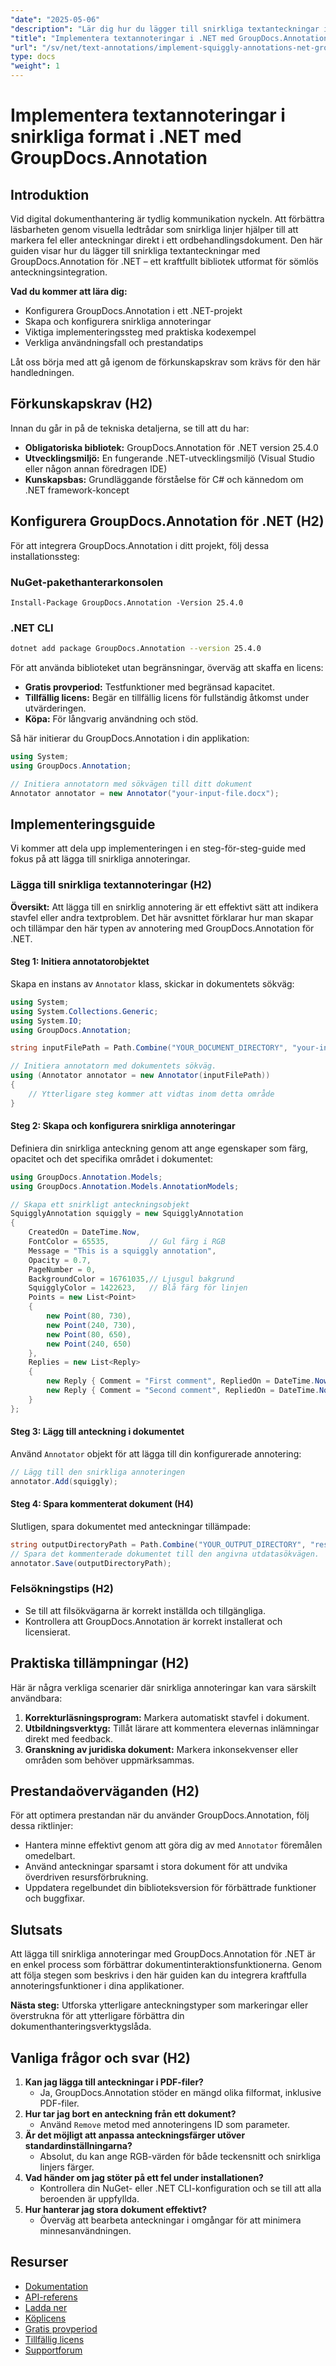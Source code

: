 ```yaml
---
"date": "2025-05-06"
"description": "Lär dig hur du lägger till snirkliga textanteckningar i dina .NET-applikationer med GroupDocs.Annotation för förbättrad dokumentläsbarhet och feedback."
"title": "Implementera textannoteringar i .NET med GroupDocs.Annotation"
"url": "/sv/net/text-annotations/implement-squiggly-annotations-net-groupdocs/"
type: docs
"weight": 1
---
```


# Implementera textannoteringar i snirkliga format i .NET med GroupDocs.Annotation

## Introduktion
Vid digital dokumenthantering är tydlig kommunikation nyckeln. Att förbättra läsbarheten genom visuella ledtrådar som snirkliga linjer hjälper till att markera fel eller anteckningar direkt i ett ordbehandlingsdokument. Den här guiden visar hur du lägger till snirkliga textanteckningar med GroupDocs.Annotation för .NET – ett kraftfullt bibliotek utformat för sömlös anteckningsintegration.

**Vad du kommer att lära dig:**
- Konfigurera GroupDocs.Annotation i ett .NET-projekt
- Skapa och konfigurera snirkliga annoteringar
- Viktiga implementeringssteg med praktiska kodexempel
- Verkliga användningsfall och prestandatips

Låt oss börja med att gå igenom de förkunskapskrav som krävs för den här handledningen.

## Förkunskapskrav (H2)
Innan du går in på de tekniska detaljerna, se till att du har:

- **Obligatoriska bibliotek:** GroupDocs.Annotation för .NET version 25.4.0
- **Utvecklingsmiljö:** En fungerande .NET-utvecklingsmiljö (Visual Studio eller någon annan föredragen IDE)
- **Kunskapsbas:** Grundläggande förståelse för C# och kännedom om .NET framework-koncept

## Konfigurera GroupDocs.Annotation för .NET (H2)
För att integrera GroupDocs.Annotation i ditt projekt, följ dessa installationssteg:

### NuGet-pakethanterarkonsolen
```
Install-Package GroupDocs.Annotation -Version 25.4.0
```

### .NET CLI
```bash
dotnet add package GroupDocs.Annotation --version 25.4.0
```

För att använda biblioteket utan begränsningar, överväg att skaffa en licens:
- **Gratis provperiod:** Testfunktioner med begränsad kapacitet.
- **Tillfällig licens:** Begär en tillfällig licens för fullständig åtkomst under utvärderingen.
- **Köpa:** För långvarig användning och stöd.

Så här initierar du GroupDocs.Annotation i din applikation:
```csharp
using System;
using GroupDocs.Annotation;

// Initiera annotatorn med sökvägen till ditt dokument
Annotator annotator = new Annotator("your-input-file.docx");
```

## Implementeringsguide
Vi kommer att dela upp implementeringen i en steg-för-steg-guide med fokus på att lägga till snirkliga annoteringar.

### Lägga till snirkliga textannoteringar (H2)
**Översikt:**
Att lägga till en snirklig annotering är ett effektivt sätt att indikera stavfel eller andra textproblem. Det här avsnittet förklarar hur man skapar och tillämpar den här typen av annotering med GroupDocs.Annotation för .NET.

#### Steg 1: Initiera annotatorobjektet 
Skapa en instans av `Annotator` klass, skickar in dokumentets sökväg:
```csharp
using System;
using System.Collections.Generic;
using System.IO;
using GroupDocs.Annotation;

string inputFilePath = Path.Combine("YOUR_DOCUMENT_DIRECTORY", "your-input-file.docx");

// Initiera annotatorn med dokumentets sökväg.
using (Annotator annotator = new Annotator(inputFilePath))
{
    // Ytterligare steg kommer att vidtas inom detta område
}
```

#### Steg 2: Skapa och konfigurera snirkliga annoteringar 
Definiera din snirkliga anteckning genom att ange egenskaper som färg, opacitet och det specifika området i dokumentet:
```csharp
using GroupDocs.Annotation.Models;
using GroupDocs.Annotation.Models.AnnotationModels;

// Skapa ett snirkligt anteckningsobjekt
SquigglyAnnotation squiggly = new SquigglyAnnotation
{
    CreatedOn = DateTime.Now,
    FontColor = 65535,         // Gul färg i RGB
    Message = "This is a squiggly annotation",
    Opacity = 0.7,
    PageNumber = 0,
    BackgroundColor = 16761035,// Ljusgul bakgrund
    SquigglyColor = 1422623,   // Blå färg för linjen
    Points = new List<Point>
    {
        new Point(80, 730),
        new Point(240, 730),
        new Point(80, 650),
        new Point(240, 650)
    },
    Replies = new List<Reply>
    {
        new Reply { Comment = "First comment", RepliedOn = DateTime.Now },
        new Reply { Comment = "Second comment", RepliedOn = DateTime.Now }
    }
};
```

#### Steg 3: Lägg till anteckning i dokumentet 
Använd `Annotator` objekt för att lägga till din konfigurerade annotering:
```csharp
// Lägg till den snirkliga annoteringen
annotator.Add(squiggly);
```

#### Steg 4: Spara kommenterat dokument (H4)
Slutligen, spara dokumentet med anteckningar tillämpade:
```csharp
string outputDirectoryPath = Path.Combine("YOUR_OUTPUT_DIRECTORY", "result" + Path.GetExtension(inputFilePath));
// Spara det kommenterade dokumentet till den angivna utdatasökvägen.
annotator.Save(outputDirectoryPath);
```

### Felsökningstips (H2)
- Se till att filsökvägarna är korrekt inställda och tillgängliga.
- Kontrollera att GroupDocs.Annotation är korrekt installerat och licensierat.

## Praktiska tillämpningar (H2)
Här är några verkliga scenarier där snirkliga annoteringar kan vara särskilt användbara:
1. **Korrekturläsningsprogram:** Markera automatiskt stavfel i dokument.
2. **Utbildningsverktyg:** Tillåt lärare att kommentera elevernas inlämningar direkt med feedback.
3. **Granskning av juridiska dokument:** Markera inkonsekvenser eller områden som behöver uppmärksammas.

## Prestandaöverväganden (H2)
För att optimera prestandan när du använder GroupDocs.Annotation, följ dessa riktlinjer:
- Hantera minne effektivt genom att göra dig av med `Annotator` föremålen omedelbart.
- Använd anteckningar sparsamt i stora dokument för att undvika överdriven resursförbrukning.
- Uppdatera regelbundet din biblioteksversion för förbättrade funktioner och buggfixar.

## Slutsats
Att lägga till snirkliga annoteringar med GroupDocs.Annotation för .NET är en enkel process som förbättrar dokumentinteraktionsfunktionerna. Genom att följa stegen som beskrivs i den här guiden kan du integrera kraftfulla annoteringsfunktioner i dina applikationer.

**Nästa steg:**
Utforska ytterligare anteckningstyper som markeringar eller överstrukna för att ytterligare förbättra din dokumenthanteringsverktygslåda.

## Vanliga frågor och svar (H2)
1. **Kan jag lägga till anteckningar i PDF-filer?**
   - Ja, GroupDocs.Annotation stöder en mängd olika filformat, inklusive PDF-filer.
2. **Hur tar jag bort en anteckning från ett dokument?**
   - Använd `Remove` metod med annoteringens ID som parameter.
3. **Är det möjligt att anpassa anteckningsfärger utöver standardinställningarna?**
   - Absolut, du kan ange RGB-värden för både teckensnitt och snirkliga linjers färger.
4. **Vad händer om jag stöter på ett fel under installationen?**
   - Kontrollera din NuGet- eller .NET CLI-konfiguration och se till att alla beroenden är uppfyllda.
5. **Hur hanterar jag stora dokument effektivt?**
   - Överväg att bearbeta anteckningar i omgångar för att minimera minnesanvändningen.

## Resurser
- [Dokumentation](https://docs.groupdocs.com/annotation/net/)
- [API-referens](https://reference.groupdocs.com/annotation/net/)
- [Ladda ner](https://releases.groupdocs.com/annotation/net/)
- [Köplicens](https://purchase.groupdocs.com/buy)
- [Gratis provperiod](https://releases.groupdocs.com/annotation/net/)
- [Tillfällig licens](https://purchase.groupdocs.com/temporary-license/)
- [Supportforum](https://forum.groupdocs.com/c/annotation/)